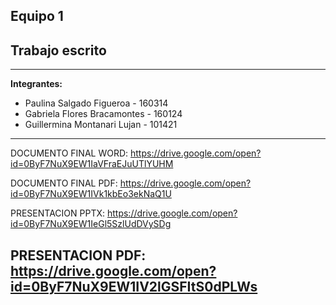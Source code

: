 ## Equipo 1
## Trabajo escrito

---

**Integrantes:**
  
  - Paulina Salgado Figueroa - 160314
  - Gabriela Flores Bracamontes - 160124
  - Guillermina Montanari Lujan - 101421

---

DOCUMENTO FINAL WORD: https://drive.google.com/open?id=0ByF7NuX9EW1IaVFraEJuUTlYUHM

DOCUMENTO FINAL PDF: https://drive.google.com/open?id=0ByF7NuX9EW1IVk1kbEo3ekNaQ1U

PRESENTACION PPTX: https://drive.google.com/open?id=0ByF7NuX9EW1IeGl5SzlUdDVySDg

PRESENTACION PDF: https://drive.google.com/open?id=0ByF7NuX9EW1IV2lGSFItS0dPLWs
---